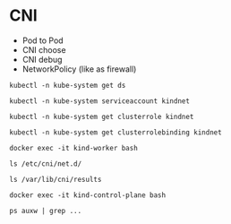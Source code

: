 # CNI
- Pod to Pod
- CNI choose
- CNI debug
- NetworkPolicy (like as firewall)

```
kubectl -n kube-system get ds

kubectl -n kube-system serviceaccount kindnet

kubectl -n kube-system get clusterrole kindnet

kubectl -n kube-system get clusterrolebinding kindnet

docker exec -it kind-worker bash

ls /etc/cni/net.d/

ls /var/lib/cni/results

docker exec -it kind-control-plane bash

ps auxw | grep ...
```